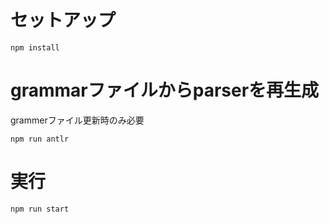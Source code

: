 # セットアップ
```
npm install
```

# grammarファイルからparserを再生成
grammerファイル更新時のみ必要
```
npm run antlr
```

# 実行
```
npm run start
```
